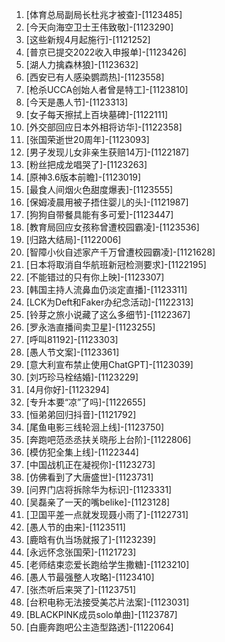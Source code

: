 
1. [体育总局副局长杜兆才被查]-[1123485]
1. [今天向海空卫士王伟致敬]-[1123290]
1. [这些新规4月起施行]-[1121252]
1. [普京已提交2022收入申报单]-[1123426]
1. [湖人力擒森林狼]-[1123632]
1. [西安已有人感染鹦鹉热]-[1123558]
1. [枪杀UCCA创始人者曾是特工]-[1123810]
1. [今天是愚人节]-[1123313]
1. [女子每天擦拭上百块墓碑]-[1122111]
1. [外交部回应日本外相将访华]-[1122358]
1. [张国荣逝世20周年]-[1123093]
1. [男子发现儿女非亲生获赔14万]-[1122187]
1. [粉丝把成龙唱哭了]-[1123263]
1. [原神3.6版本前瞻]-[1123019]
1. [最食人间烟火色甜度爆表]-[1123555]
1. [保姆凌晨用被子捂住婴儿的头]-[1121987]
1. [狗狗自带餐具能有多可爱]-[1123447]
1. [教育局回应女孩称曾遭校园霸凌]-[1123536]
1. [归路大结局]-[1122006]
1. [智障小伙自述家产千万曾遭校园霸凌]-[1121628]
1. [日本将取消自华航班新冠检测要求]-[1122195]
1. [不能错过的只有你上映]-[1123307]
1. [韩国主持人流鼻血仍淡定直播]-[1123311]
1. [LCK为Deft和Faker办纪念活动]-[1122313]
1. [铃芽之旅小说藏了这么多细节]-[1122367]
1. [罗永浩直播间卖卫星]-[1123255]
1. [呼叫81192]-[1123303]
1. [愚人节文案]-[1123361]
1. [意大利宣布禁止使用ChatGPT]-[1123039]
1. [刘巧珍马栓结婚]-[1123229]
1. [4月你好]-[1123294]
1. [专升本要“凉”了吗]-[1122655]
1. [恒弟弟回归抖音]-[1121792]
1. [尾鱼电影三线轮洄上线]-[1123750]
1. [奔跑吧范丞丞扶关晓彤上台阶]-[1122806]
1. [模仿犯全集上线]-[1122344]
1. [中国战机正在凝视你]-[1123273]
1. [仿佛看到了大唐盛世]-[1123731]
1. [问界门店将拆除华为标识]-[1123331]
1. [吴磊亲了一天的嘴belike]-[1123128]
1. [卫国平差一点就发现聂小雨了]-[1122731]
1. [愚人节的由来]-[1123511]
1. [鹿晗有仇当场就报了]-[1123239]
1. [永远怀念张国荣]-[1121723]
1. [老师结束恋爱长跑给学生撒糖]-[1123210]
1. [愚人节最强整人攻略]-[1123410]
1. [张杰听后来哭了]-[1123751]
1. [台积电称无法接受美芯片法案]-[1123031]
1. [BLACKPINK成员solo单曲]-[1123787]
1. [白鹿奔跑吧公主造型路透]-[1122064]